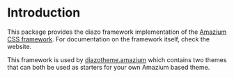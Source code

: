 Introduction
============
This package provides the diazo framework implementation of the
[Amazium CSS framework](http://www.amazium.co.uk/). For documentation
on the framework itself, check the website.

This framework is used by 
[diazotheme.amazium](https://github.com/TH-code/diazotheme.amazium) 
which contains two themes that can both be used as starters for 
your own Amazium based theme.
